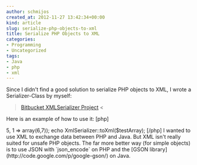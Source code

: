 ```yaml
---
author: schmijos
created_at: 2012-11-27 13:42:34+00:00
kind: article
slug: serialize-php-objects-to-xml
title: Serialize PHP Objects to XML
categories:
- Programming
- Uncategorized
tags:
- Java
- php
- xml
---
```


Since I didn't find a good solution to serialize PHP objects to XML, I wrote a Serializer-Class by myself:

> [Bitbucket XMLSerializer Project](https://bitbucket.org/schmijos/xmlserializer) <

Here is an example of how to use it:
[php]
<?php
header('Content-Type: text/plain');
require_once 'XML/Serializer.php';
$testArray = array('gach' => 5, 1 => array(6,7));
echo XmlSerializer::toXml($testArray);
[/php]

I wanted to use XML to exchange data between PHP and Java. But XML isn't really suited for unsafe PHP objects. The far more better way (for simple objects) is to use JSON with `json_encode` on PHP and the [GSON library](http://code.google.com/p/google-gson/) on Java.
